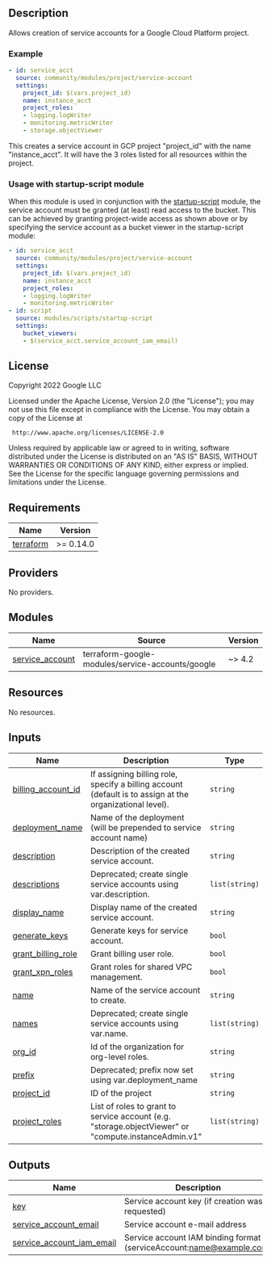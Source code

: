 ## Description

Allows creation of service accounts for a Google Cloud Platform project.

### Example

```yaml
- id: service_acct
  source: community/modules/project/service-account
  settings:
    project_id: $(vars.project_id)
    name: instance_acct
    project_roles:
    - logging.logWriter
    - monitoring.metricWriter
    - storage.objectViewer
```

This creates a service account in GCP project "project_id" with the name
"instance_acct". It will have the 3 roles listed for all resources within the
project.

### Usage with startup-script module

When this module is used in conjunction with the [startup-script] module, the
service account must be granted (at least) read access to the bucket. This can
be achieved by granting project-wide access as shown above or by specifying the
service account as a bucket viewer in the startup-script module:

```yaml
- id: service_acct
  source: community/modules/project/service-account
  settings:
    project_id: $(vars.project_id)
    name: instance_acct
    project_roles:
    - logging.logWriter
    - monitoring.metricWriter
- id: script
  source: modules/scripts/startup-script
  settings:
    bucket_viewers:
    - $(service_acct.service_account_iam_email)
```

[startup-script]: ../../../../modules/scripts/startup-script/README.md

## License

<!-- BEGINNING OF PRE-COMMIT-TERRAFORM DOCS HOOK -->
Copyright 2022 Google LLC

Licensed under the Apache License, Version 2.0 (the "License");
you may not use this file except in compliance with the License.
You may obtain a copy of the License at

     http://www.apache.org/licenses/LICENSE-2.0

Unless required by applicable law or agreed to in writing, software
distributed under the License is distributed on an "AS IS" BASIS,
WITHOUT WARRANTIES OR CONDITIONS OF ANY KIND, either express or implied.
See the License for the specific language governing permissions and
limitations under the License.

## Requirements

| Name | Version |
|------|---------|
| <a name="requirement_terraform"></a> [terraform](#requirement\_terraform) | >= 0.14.0 |

## Providers

No providers.

## Modules

| Name | Source | Version |
|------|--------|---------|
| <a name="module_service_account"></a> [service\_account](#module\_service\_account) | terraform-google-modules/service-accounts/google | ~> 4.2 |

## Resources

No resources.

## Inputs

| Name | Description | Type | Default | Required |
|------|-------------|------|---------|:--------:|
| <a name="input_billing_account_id"></a> [billing\_account\_id](#input\_billing\_account\_id) | If assigning billing role, specify a billing account (default is to assign at the organizational level). | `string` | `""` | no |
| <a name="input_deployment_name"></a> [deployment\_name](#input\_deployment\_name) | Name of the deployment (will be prepended to service account name) | `string` | n/a | yes |
| <a name="input_description"></a> [description](#input\_description) | Description of the created service account. | `string` | `"Service Account"` | no |
| <a name="input_descriptions"></a> [descriptions](#input\_descriptions) | Deprecated; create single service accounts using var.description. | `list(string)` | `null` | no |
| <a name="input_display_name"></a> [display\_name](#input\_display\_name) | Display name of the created service account. | `string` | `"Service Account"` | no |
| <a name="input_generate_keys"></a> [generate\_keys](#input\_generate\_keys) | Generate keys for service account. | `bool` | `false` | no |
| <a name="input_grant_billing_role"></a> [grant\_billing\_role](#input\_grant\_billing\_role) | Grant billing user role. | `bool` | `false` | no |
| <a name="input_grant_xpn_roles"></a> [grant\_xpn\_roles](#input\_grant\_xpn\_roles) | Grant roles for shared VPC management. | `bool` | `true` | no |
| <a name="input_name"></a> [name](#input\_name) | Name of the service account to create. | `string` | n/a | yes |
| <a name="input_names"></a> [names](#input\_names) | Deprecated; create single service accounts using var.name. | `list(string)` | `null` | no |
| <a name="input_org_id"></a> [org\_id](#input\_org\_id) | Id of the organization for org-level roles. | `string` | `""` | no |
| <a name="input_prefix"></a> [prefix](#input\_prefix) | Deprecated; prefix now set using var.deployment\_name | `string` | `null` | no |
| <a name="input_project_id"></a> [project\_id](#input\_project\_id) | ID of the project | `string` | n/a | yes |
| <a name="input_project_roles"></a> [project\_roles](#input\_project\_roles) | List of roles to grant to service account (e.g. "storage.objectViewer" or "compute.instanceAdmin.v1" | `list(string)` | n/a | yes |

## Outputs

| Name | Description |
|------|-------------|
| <a name="output_key"></a> [key](#output\_key) | Service account key (if creation was requested) |
| <a name="output_service_account_email"></a> [service\_account\_email](#output\_service\_account\_email) | Service account e-mail address |
| <a name="output_service_account_iam_email"></a> [service\_account\_iam\_email](#output\_service\_account\_iam\_email) | Service account IAM binding format (serviceAccount:name@example.com) |
<!-- END OF PRE-COMMIT-TERRAFORM DOCS HOOK -->
